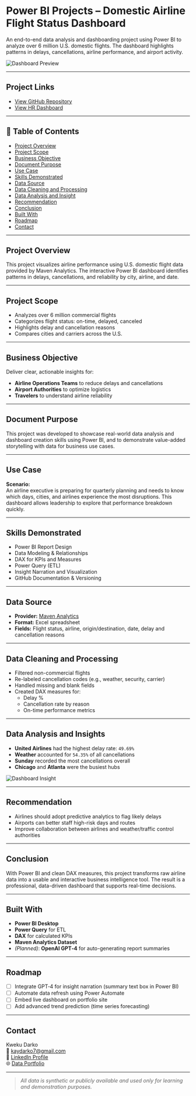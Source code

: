 #  Power BI Projects – Domestic Airline Flight Status Dashboard

An end-to-end data analysis and dashboarding project using Power BI to analyze over 6 million U.S. domestic flights. The dashboard highlights patterns in delays, cancellations, airline performance, and airport activity.

![Dashboard Preview](https://github.com/user-attachments/assets/9a389a6e-6833-4bc4-a9d0-06dac97723fe)

---

##  Project Links
- [ View GitHub Repository](https://github.com/kwekud26/PowerBI-Project)
- [ View HR Dashboard](https://github.com/kwekud26/HR-Dashboard-PowerBI)

---

## 📑 Table of Contents
- [Project Overview](#project-overview)  
- [Project Scope](#project-scope)  
- [Business Objective](#business-objective)  
- [Document Purpose](#document-purpose)  
- [Use Case](#use-case)  
- [Skills Demonstrated](#skills-demonstrated)  
- [Data Source](#data-source)  
- [Data Cleaning and Processing](#data-cleaning-and-processing)  
- [Data Analysis and Insight](#data-analysis-and-insight)  
- [Recommendation](#recommendation)  
- [Conclusion](#conclusion)  
- [Built With](#built-with)  
- [Roadmap](#roadmap)  
- [Contact](#contact)  

---

##  Project Overview
This project visualizes airline performance using U.S. domestic flight data provided by Maven Analytics. The interactive Power BI dashboard identifies patterns in delays, cancellations, and reliability by city, airline, and date.

---

##  Project Scope
- Analyzes over 6 million commercial flights  
- Categorizes flight status: on-time, delayed, canceled  
- Highlights delay and cancellation reasons  
- Compares cities and carriers across the U.S.

---

##  Business Objective
Deliver clear, actionable insights for:
- **Airline Operations Teams** to reduce delays and cancellations  
- **Airport Authorities** to optimize logistics  
- **Travelers** to understand airline reliability  

---

##  Document Purpose
This project was developed to showcase real-world data analysis and dashboard creation skills using Power BI, and to demonstrate value-added storytelling with data for business use cases.

---

##  Use Case
**Scenario:**  
An airline executive is preparing for quarterly planning and needs to know which days, cities, and airlines experience the most disruptions. This dashboard allows leadership to explore that performance breakdown quickly.

---

##  Skills Demonstrated
- Power BI Report Design  
- Data Modeling & Relationships  
- DAX for KPIs and Measures  
- Power Query (ETL)  
- Insight Narration and Visualization  
- GitHub Documentation & Versioning  

---

##  Data Source
- **Provider:** [Maven Analytics](https://www.mavenanalytics.io/)  
- **Format:** Excel spreadsheet  
- **Fields:** Flight status, airline, origin/destination, date, delay and cancellation reasons

---

##  Data Cleaning and Processing
- Filtered non-commercial flights  
- Re-labeled cancellation codes (e.g., weather, security, carrier)  
- Handled missing and blank fields  
- Created DAX measures for:
  - Delay %
  - Cancellation rate by reason  
  - On-time performance metrics  

---

##  Data Analysis and Insights
- **United Airlines** had the highest delay rate: `49.69%`  
- **Weather** accounted for `54.35%` of all cancellations  
- **Sunday** recorded the most cancellations overall  
- **Chicago** and **Atlanta** were the busiest hubs

![Dashboard Insight](https://github.com/user-attachments/assets/11fd60f9-29a0-429e-8b16-112cd9258ebd)

---

##  Recommendation
- Airlines should adopt predictive analytics to flag likely delays  
- Airports can better staff high-risk days and routes  
- Improve collaboration between airlines and weather/traffic control authorities

---

##  Conclusion
With Power BI and clean DAX measures, this project transforms raw airline data into a usable and interactive business intelligence tool. The result is a professional, data-driven dashboard that supports real-time decisions.

---

##  Built With
- **Power BI Desktop**  
- **Power Query** for ETL  
- **DAX** for calculated KPIs  
- **Maven Analytics Dataset**  
- *(Planned)*: **OpenAI GPT‑4** for auto-generating report summaries

---

##  Roadmap
- [ ] Integrate GPT‑4 for insight narration (summary text box in Power BI)  
- [ ] Automate data refresh using Power Automate  
- [ ] Embed live dashboard on portfolio site  
- [ ] Add advanced trend prediction (time series forecasting)

---

##  Contact
Kweku Darko  
📧 kaydarko7@gmail.com  
🔗 [LinkedIn Profile](https://www.linkedin.com/in/kweku-darko-b880b4161)  
🌐 [Data Portfolio](https://www.datascienceportfol.io/kaydarko7)

---

> _All data is synthetic or publicly available and used only for learning and demonstration purposes._
